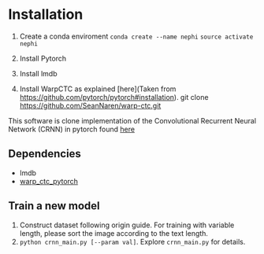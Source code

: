 Installation
======================================

1. Create a conda enviroment
``conda create --name nephi``
``source activate nephi``

2. Install Pytorch

3. Install lmdb

4. Install WarpCTC as explained [here](Taken from https://github.com/pytorch/pytorch#installation).
git clone https://github.com/SeanNaren/warp-ctc.git


This software is clone implementation of the Convolutional Recurrent Neural Network (CRNN) in pytorch found [here](https://github.com/meijieru/crnn.pytorch)



Dependencies
------------
* lmdb
* [warp_ctc_pytorch](https://github.com/SeanNaren/warp-ctc/tree/pytorch_bindings/pytorch_binding)


Train a new model
-----------------
1. Construct dataset following origin guide. For training with variable length, please sort the image according to the text length.
2. ``python crnn_main.py [--param val]``. Explore ``crnn_main.py`` for details.

